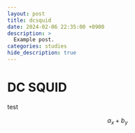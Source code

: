 ```yaml
---
layout: post
title: dcsquid
date: 2024-02-06 22:35:00 +0900
description: >
  Example post.
categories: studies
hide_description: true
---
```


# DC SQUID

test

$$ a_x + b_y $$
